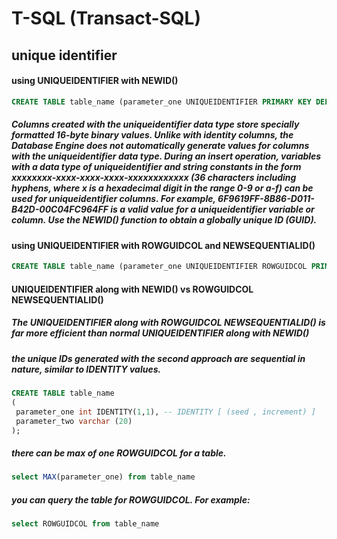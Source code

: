 # T-SQL (Transact-SQL)

## unique identifier

#### using UNIQUEIDENTIFIER with NEWID()

```sql
CREATE TABLE table_name (parameter_one UNIQUEIDENTIFIER PRIMARY KEY DEFAULT NEWID(), parameter_two NVARCHAR(50) NOT NULL)
```

##### Columns created with the uniqueidentifier data type store specially formatted 16-byte binary values. Unlike with identity columns, the Database Engine does not automatically generate values for columns with the uniqueidentifier data type. During an insert operation, variables with a data type of uniqueidentifier and string constants in the form xxxxxxxx-xxxx-xxxx-xxxx-xxxxxxxxxxxx (36 characters including hyphens, where x is a hexadecimal digit in the range 0-9 or a-f) can be used for uniqueidentifier columns. For example, 6F9619FF-8B86-D011-B42D-00C04FC964FF is a valid value for a uniqueidentifier variable or column. Use the NEWID() function to obtain a globally unique ID (GUID).

#### using UNIQUEIDENTIFIER with ROWGUIDCOL and NEWSEQUENTIALID()

```sql
CREATE TABLE table_name (parameter_one UNIQUEIDENTIFIER ROWGUIDCOL PRIMARY KEY DEFAULT NEWSEQUENTIALID(), parameter_two NVARCHAR(50) NOT NULL)
```

#### UNIQUEIDENTIFIER along with NEWID() vs ROWGUIDCOL NEWSEQUENTIALID()

##### The UNIQUEIDENTIFIER along with ROWGUIDCOL NEWSEQUENTIALID() is far more efficient than normal UNIQUEIDENTIFIER along with NEWID()

##### the unique IDs generated with the second approach are sequential in nature, similar to IDENTITY values.

```sql
CREATE TABLE table_name
(  
 parameter_one int IDENTITY(1,1), -- IDENTITY [ (seed , increment) ]  
 parameter_two varchar (20)
);  
```

#####  there can be max of one ROWGUIDCOL for a table.
```sql
select MAX(parameter_one) from table_name
```
##### you can query the table for ROWGUIDCOL. For example:
```sql
select ROWGUIDCOL from table_name
```
